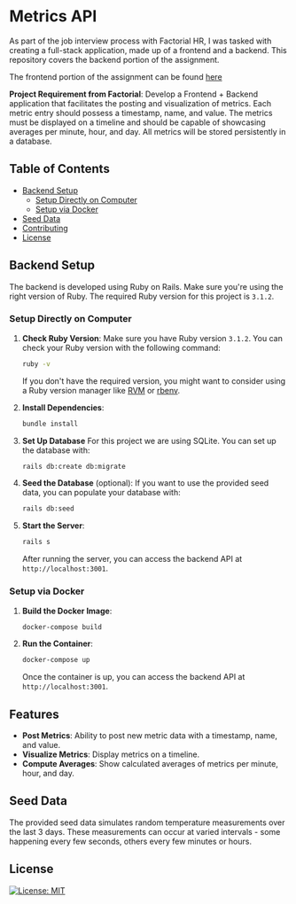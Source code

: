# Metrics API

As part of the job interview process with Factorial HR, I was tasked with creating a full-stack application, made up of a frontend and a backend. This repository covers the backend portion of the assignment.

The frontend portion of the assignment can be found [here](https://github.com/michaelito80us/metrics-client)

**Project Requirement from Factorial**:
Develop a Frontend + Backend application that facilitates the posting and visualization of metrics. Each metric entry should possess a timestamp, name, and value. The metrics must be displayed on a timeline and should be capable of showcasing averages per minute, hour, and day. All metrics will be stored persistently in a database.

## Table of Contents

- [Backend Setup](#backend-setup)
  - [Setup Directly on Computer](#setup-directly-on-computer)
  - [Setup via Docker](#setup-via-docker)
- [Seed Data](#seed-data)
- [Contributing](#contributing)
- [License](#license)

## Backend Setup

The backend is developed using Ruby on Rails. Make sure you're using the right version of Ruby. The required Ruby version for this project is `3.1.2`.

### Setup Directly on Computer

1. **Check Ruby Version**: Make sure you have Ruby version `3.1.2`. You can check your Ruby version with the following command:

   ```bash
   ruby -v
   ```

   If you don't have the required version, you might want to consider using a Ruby version manager like [RVM](https://rvm.io/) or [rbenv](https://github.com/rbenv/rbenv).

2. **Install Dependencies**:

   ```bash
   bundle install
   ```

3. **Set Up Database** For this project we are using SQLite. You can set up the database with:

   ```bash
   rails db:create db:migrate
   ```

4. **Seed the Database** (optional): If you want to use the provided seed data, you can populate your database with:

   ```bash
   rails db:seed
   ```

5. **Start the Server**:

   ```bash
   rails s
   ```

   After running the server, you can access the backend API at `http://localhost:3001`.

### Setup via Docker

1. **Build the Docker Image**:

   ```bash
   docker-compose build
   ```

2. **Run the Container**:

   ```bash
   docker-compose up
   ```

   Once the container is up, you can access the backend API at `http://localhost:3001`.

## Features

- **Post Metrics**: Ability to post new metric data with a timestamp, name, and value.
- **Visualize Metrics**: Display metrics on a timeline.
- **Compute Averages**: Show calculated averages of metrics per minute, hour, and day.

## Seed Data

The provided seed data simulates random temperature measurements over the last 3 days. These measurements can occur at varied intervals - some happening every few seconds, others every few minutes or hours.

## License

[![License: MIT](https://img.shields.io/badge/License-MIT-yellow.svg)](https://opensource.org/licenses/MIT)
